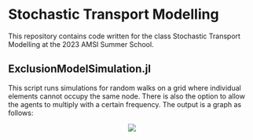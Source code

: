 # Stochastic Transport Modelling
This repository contains code written for the class Stochastic Transport Modelling at the 2023 AMSI Summer School. 

## ExclusionModelSimulation.jl
This script runs simulations for random walks on a grid where individual elements cannot occupy the same node. There is also the option to allow the agents to multiply with a certain frequency. The output is a graph as follows:

<p align="center">
  <img src="https://user-images.githubusercontent.com/122573155/212211146-5f75198c-ad9b-472e-b7ce-663b81a87771.svg"/>
</p>

